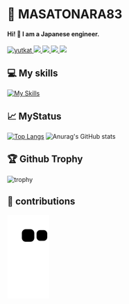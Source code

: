# 🌸 MASATONARA83

#### Hi! 👋 I am a Japanese engineer.

<p align="left">
  <a href="https://github.com/masatonara83/masatonara83/">
    <img src="https://komarev.com/ghpvc/?username=masatonara83" alt="yutkat" />
  </a>
  <a href="https://github.com/masatonara83">
    <img height="20" src="https://img.shields.io/github/followers/masatonara83?label=follow&logo=github&style=flat" />
  </a>
  <a href="https://stackoverflow.com/users/5720201/masatonara83">
    <img height="20" src="https://img.shields.io/stackexchange/stackoverflow/r/5720201?label=StackOverflow&logo=stack-overflow&style=flat" />
  </a>
  <a href="http://qiita.com/masatonara83">
    <img height="20" src="https://qiita-badge.apiapi.app/s/masatonara83/posts.svg" />
  </a>
  <//qiita.com/yutkat">
    <img height="20" src="https://qiita-badge.apiapi.app/s/masatonara83/contributions.svg" />
  </a>
</p>

## 💻 My skills

[![My Skills](https://skillicons.dev/icons?i=java,rust,react,ts,wasm,js,html,css,mysql,postgres)](https://skillicons.dev)

## 📈 MyStatus

[![Top Langs](https://github-readme-stats.vercel.app/api/top-langs/?username=masatonara83&layout=donut)](https://github.com/anuraghazra/github-readme-stats)
![Anurag's GitHub stats](https://github-readme-stats.vercel.app/api?username=masatonara83)

## 🏆 Github Trophy

![trophy](https://github-profile-trophy.vercel.app/?username=masatonara83&theme=buddhism&no-frame=true&column=-1])

## 🌱 contributions
![github-contribution-grid-snake](https://raw.githubusercontent.com/masatonara83/masatonara83/master/img/snake.svg) 

